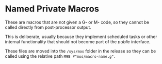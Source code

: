 # Named Private Macros
These are macros that are not given a G- or M- code, so they cannot be called directly from post-processor output.

This is deliberate, usually because they implement scheduled tasks or other internal functionality that should not become part of the _public_ interface.

These files are moved into the `/sys/mos` folder in the release so they can be called using the relative path `M98 P"mos/macro-name.g"`.